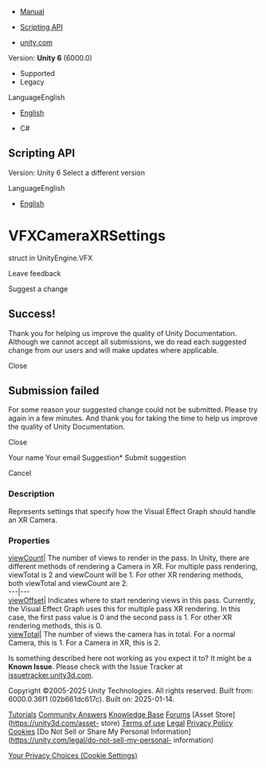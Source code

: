 [ ]()

  * [Manual](../Manual/index.html)
  * [Scripting API](../ScriptReference/index.html)

  * [unity.com](https://unity.com/)

Version: **Unity 6** (6000.0)

  * Supported
  * Legacy

LanguageEnglish

  * [English]()

  * C#

[ ](https://docs.unity3d.com)

## Scripting API

Version: Unity 6 Select a different version

LanguageEnglish

  * [English]()

# VFXCameraXRSettings

struct in UnityEngine.VFX

Leave feedback

Suggest a change

## Success!

Thank you for helping us improve the quality of Unity Documentation. Although
we cannot accept all submissions, we do read each suggested change from our
users and will make updates where applicable.

Close

## Submission failed

For some reason your suggested change could not be submitted. Please <a>try
again</a> in a few minutes. And thank you for taking the time to help us
improve the quality of Unity Documentation.

Close

Your name Your email Suggestion* Submit suggestion

Cancel

[ ]()

### Description

Represents settings that specify how the Visual Effect Graph should handle an
XR Camera.

### Properties

[viewCount](VFX.VFXCameraXRSettings-viewCount.html)| The number of views to
render in the pass. In Unity, there are different methods of rendering a
Camera in XR. For multiple pass rendering, viewTotal is 2 and viewCount will
be 1. For other XR rendering methods, both viewTotal and viewCount are 2.  
---|---  
[viewOffset](VFX.VFXCameraXRSettings-viewOffset.html)| Indicates where to
start rendering views in this pass. Currently, the Visual Effect Graph uses
this for multiple pass XR rendering. In this case, the first pass value is 0
and the second pass is 1. For other XR rendering methods, this is 0.  
[viewTotal](VFX.VFXCameraXRSettings-viewTotal.html)| The number of views the
camera has in total. For a normal Camera, this is 1. For a Camera in XR, this
is 2.  
  
Is something described here not working as you expect it to? It might be a
**Known Issue**. Please check with the Issue Tracker at
[issuetracker.unity3d.com](https://issuetracker.unity3d.com).

Copyright ©2005-2025 Unity Technologies. All rights reserved. Built from:
6000.0.36f1 (02b661dc617c). Built on: 2025-01-14.

[Tutorials](https://unity3d.com/learn) [Community
Answers](https://answers.unity3d.com) [Knowledge
Base](https://support.unity3d.com/hc/en-us)
[Forums](https://forum.unity3d.com) [Asset Store](https://unity3d.com/asset-
store) [Terms of use](https://docs.unity3d.com/Manual/TermsOfUse.html)
[Legal](https://unity.com/legal) [Privacy
Policy](https://unity.com/legal/privacy-policy)
[Cookies](https://unity.com/legal/cookie-policy) [Do Not Sell or Share My
Personal Information](https://unity.com/legal/do-not-sell-my-personal-
information)

[Your Privacy Choices (Cookie Settings)](javascript:void\(0\);)

